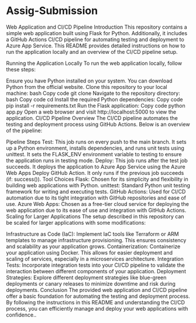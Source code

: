 # Assig-Submission

<!-- To run the app 
1. git clone the repository "https://github.com/ilyas829/Assig-Submission.git"
2. Change the directory to Assig-Submission
3. run command python -m venv flask-app to create a virtual environment
4. from command-palattet choose python interp to venv python.exe
5. run command   .\flask-app\Scripts\activate  to activate env
6. Run Command python -m pip install -r .\requirements.txt to install dependencies
7. Run python app.py -->

Web Application and CI/CD Pipeline
Introduction
This repository contains a simple web application built using Flask for Python. Additionally, it includes a GitHub Actions CI/CD pipeline for automating testing and deployment to Azure App Service. This README provides detailed instructions on how to run the application locally and an overview of the CI/CD pipeline setup.

Running the Application Locally
To run the web application locally, follow these steps:

Ensure you have Python installed on your system. You can download Python from the official website.
Clone this repository to your local machine:
bash
Copy code
git clone <repository-url>
Navigate to the repository directory:
bash
Copy code
cd <repository-directory>
Install the required Python dependencies:
Copy code
pip install -r requirements.txt
Run the Flask application:
Copy code
python app.py
Open a web browser and visit http://localhost:5000 to view the application.
CI/CD Pipeline Overview
The CI/CD pipeline automates the testing and deployment process using GitHub Actions. Below is an overview of the pipeline:

Pipeline Steps
Test: This job runs on every push to the main branch. It sets up a Python environment, installs dependencies, and runs unit tests using unittest. It sets the FLASK_ENV environment variable to testing to ensure the application runs in testing mode.
Deploy: This job runs after the test job succeeds. It deploys the application to Azure App Service using the Azure Web Apps Deploy GitHub Action. It only runs if the previous job succeeds (if: success()).
Tool Choices
Flask: Chosen for its simplicity and flexibility in building web applications with Python.
unittest: Standard Python unit testing framework for writing and executing tests.
GitHub Actions: Used for CI/CD automation due to its tight integration with GitHub repositories and ease of use.
Azure Web Apps: Chosen as a free-tier cloud service for deploying the web application due to its ease of use and integration with GitHub Actions.
Scaling for Larger Applications
The setup described in this repository can be scaled for larger applications with some modifications:

Infrastructure as Code (IaC): Implement IaC tools like Terraform or ARM templates to manage infrastructure provisioning. This ensures consistency and scalability as your application grows.
Containerization: Containerize your application using Docker. This allows for easier deployment and scaling of services, especially in a microservices architecture.
Integration Tests: Incorporate integration tests into your CI/CD pipeline to validate the interaction between different components of your application.
Deployment Strategies: Explore different deployment strategies like blue-green deployments or canary releases to minimize downtime and risk during deployments.
Conclusion
The provided web application and CI/CD pipeline offer a basic foundation for automating the testing and deployment process. By following the instructions in this README and understanding the CI/CD process, you can efficiently manage and deploy your web applications with confidence..

